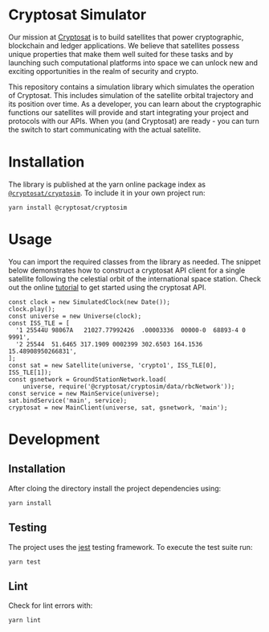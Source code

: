 # Cryptosat Simulator

Our mission at [Cryptosat](cryptosat.io) is to build satellites that power cryptographic, blockchain and ledger applications. We believe that satellites possess unique properties that make them well suited for these tasks and by launching such computational platforms into space we can unlock new and exciting opportunities in the realm of security and crypto.

This repository contains a simulation library which simulates the operation of Cryptosat. This includes simulation of the satellite orbital trajectory and its position over time.
As a developer, you can learn about the cryptographic functions our satellites will provide and start integrating your project and protocols with our APIs.
When you (and Cryptosat) are ready - you can turn the switch to start communicating with the actual satellite.

# Installation

The library is published at the yarn online package index as [`@cryptosat/cryptosim`](https://yarnpkg.com/package/@cryptosat/cryptosim). To include it in your own project run:

    yarn install @cryptosat/cryptosim

# Usage

You can import the required classes from the library as needed. The snippet below demonstrates how to construct a cryptosat API client for a single satellite following the celestial orbit of the international space station. Check out the online [tutorial](https://simulator.cryptosat.io) to get started using the cryptosat API.

    const clock = new SimulatedClock(new Date());
    clock.play();
    const universe = new Universe(clock);
    const ISS_TLE = [
      '1 25544U 98067A   21027.77992426  .00003336  00000-0  68893-4 0  9991',
      '2 25544  51.6465 317.1909 0002399 302.6503 164.1536 15.48908950266831',
    ];
    const sat = new Satellite(universe, 'crypto1', ISS_TLE[0], ISS_TLE[1]);
    const gsnetwork = GroundStationNetwork.load(
        universe, require('@cryptosat/cryptosim/data/rbcNetwork'));
    const service = new MainService(universe);
    sat.bindService('main', service);
    cryptosat = new MainClient(universe, sat, gsnetwork, 'main');


# Development

## Installation

After cloing the directory install the project dependencies using:

    yarn install

## Testing

The project uses the [jest](https://jestjs.io/) testing framework. To execute the test suite run:

    yarn test

## Lint

Check for lint errors with:

    yarn lint

